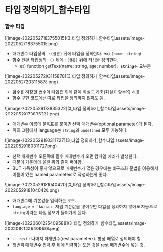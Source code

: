 # 타입 정의하기_함수타입

### 함수 타입

![image-20220527183755015](3_타입 정의하기_함수타입.assets/image-20220527183755015.png)

- 매개변수 타입정의 :  `:(콜론)` 뒤에 타입을 정의한다. ex) `(name: string)`
- 함수 반환 타입정의 : `()` 뒤에 `:(콜론)` 뒤에 타입을 정의한다.
  - ex) function getText(name: string, age: number)**`: string`**<- 요부분

![image-20220527203115878](3_타입 정의하기_함수타입.assets/image-20220527203115878.png)

- 함수를 저장할 변수의 타입은 위와 같이 화살표 기호(화살표 함수X) 사용.
- 함수 구현 코드에선 따로 타입을 정의하지 않아도 됨.

![image-20220529173835322](3_타입 정의하기_함수타입.assets/image-20220529173835322.png)

- 매개변수 이름에 물음표를 붙이면 선택 매개변수(optional parameter)가 된다.
- 위의 그림에서 language는 `string`과 `undefined` 모두 가능하다. 

![image-20220529180311727](3_타입 정의하기_함수타입.assets/image-20220529180311727.png)

- 선택 매개변수 오른쪽에 필수 매개변수가 오면 컴파일 에러가 발생한다.
- 때문에 가운데에 쓸땐 위와 같이 써야함.
- BUT 가독성이 좋지 않으므로 매개변수가 많은 경우에는 비구조화 문법을 이용해서 이름이 있는 named parameters로 작성하는게 좋다.

![image-20220529181040420](3_타입 정의하기_함수타입.assets/image-20220529181040420.png)

- 매개변수에 기본값을 입력하는 코드.
- `language = 'korean'` 처럼 기본값을 넣어두면 타입을 정의하지 않아도 자동으로 `string`이라는 타입 정보가 들어가게 된다.

![image-20220601225409588](3_타입 정의하기_함수타입.assets/image-20220601225409588.png)

- `...rest` : 나머지 매개변수(rest parameters). 항상 배열로 정의해야 함.
-  첫번째 매개변수 입력 후 뒤에 입력하는 모든 것을 rest 매개변수에 넣는 것.